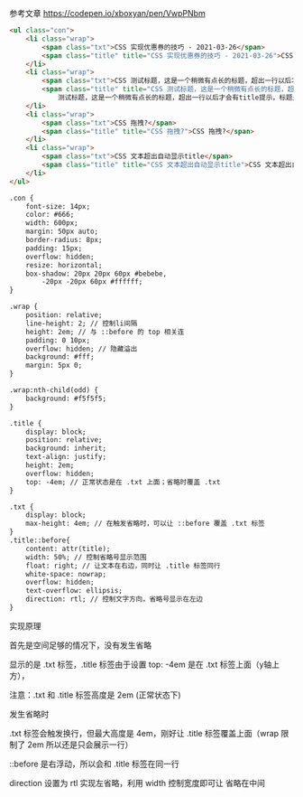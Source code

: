 参考文章 https://codepen.io/xboxyan/pen/VwpPNbm

```html
<ul class="con">
    <li class="wrap">
        <span class="txt">CSS 实现优惠券的技巧 - 2021-03-26</span>
        <span class="title" title="CSS 实现优惠券的技巧 - 2021-03-26">CSS 实现优惠券的技巧 - 2021-03-26</span>
    </li>
    <li class="wrap">
        <span class="txt">CSS 测试标题，这是一个稍微有点长的标题，超出一行以后才会有title提示，标题是 实现优惠券的技巧 - 2021-03-26</span>
        <span class="title" title="CSS 测试标题，这是一个稍微有点长的标题，超出一行以后才会有title提示，标题是 实现优惠券的技巧 - 2021-03-26">CSS
            测试标题，这是一个稍微有点长的标题，超出一行以后才会有title提示，标题是 实现优惠券的技巧 - 2021-03-26</span>
    </li>
    <li class="wrap">
        <span class="txt">CSS 拖拽?</span>
        <span class="title" title="CSS 拖拽?">CSS 拖拽?</span>
    </li>
    <li class="wrap">
        <span class="txt">CSS 文本超出自动显示title</span>
        <span class="title" title="CSS 文本超出自动显示title">CSS 文本超出自动显示title</span>
    </li>
</ul>

.con {
    font-size: 14px;
    color: #666;
    width: 600px;
    margin: 50px auto;
    border-radius: 8px;
    padding: 15px;
    overflow: hidden;
    resize: horizontal;
    box-shadow: 20px 20px 60px #bebebe,
        -20px -20px 60px #ffffff;
}

.wrap {
    position: relative;
    line-height: 2; // 控制li间隔
    height: 2em; // 与 ::before 的 top 相关连
    padding: 0 10px;
    overflow: hidden; // 隐藏溢出
    background: #fff;
    margin: 5px 0;
}

.wrap:nth-child(odd) {
    background: #f5f5f5;
}

.title {
    display: block;
    position: relative;
    background: inherit;
    text-align: justify;
    height: 2em;
    overflow: hidden;
    top: -4em; // 正常状态是在 .txt 上面；省略时覆盖 .txt
}

.txt {
    display: block;
    max-height: 4em; // 在触发省略时，可以让 ::before 覆盖 .txt 标签
}
.title::before{
    content: attr(title);
    width: 50%; // 控制省略号显示范围
    float: right; // 让文本在右边，同时让 .title 标签同行
    white-space: nowrap;
    overflow: hidden;
    text-overflow: ellipsis;
    direction: rtl; // 控制文字方向，省略号显示在左边
}

```

实现原理

首先是空间足够的情况下，没有发生省略

显示的是 .txt 标签，.title 标签由于设置 top: -4em 是在 .txt 标签上面（y轴上方），

注意：.txt 和 .title 标签高度是 2em (正常状态下)

发生省略时

.txt 标签会触发换行，但最大高度是 4em，刚好让 .title 标签覆盖上面（wrap 限制了 2em 所以还是只会展示一行）

::before 是右浮动，所以会和 .title 标签在同一行

direction 设置为 rtl 实现左省略，利用 width 控制宽度即可让 省略在中间
